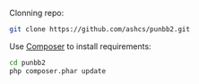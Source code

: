 Clonning repo:
```bash
git clone https://github.com/ashcs/punbb2.git
```
Use [Composer](https://getcomposer.org/download/) to install requirements:
```bash
cd punbb2
php composer.phar update
```
